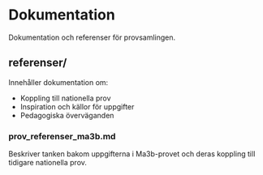 # Dokumentation

Dokumentation och referenser för provsamlingen.

## referenser/

Innehåller dokumentation om:
- Koppling till nationella prov
- Inspiration och källor för uppgifter
- Pedagogiska överväganden

### prov_referenser_ma3b.md
Beskriver tanken bakom uppgifterna i Ma3b-provet och deras koppling till tidigare nationella prov.

